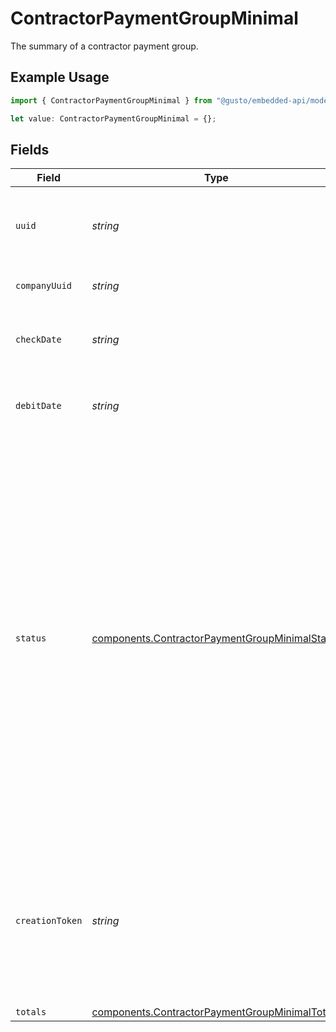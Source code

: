 # ContractorPaymentGroupMinimal

The summary of a contractor payment group.

## Example Usage

```typescript
import { ContractorPaymentGroupMinimal } from "@gusto/embedded-api/models/components";

let value: ContractorPaymentGroupMinimal = {};
```

## Fields

| Field                                                                                                                                                                                                                                                                                                     | Type                                                                                                                                                                                                                                                                                                      | Required                                                                                                                                                                                                                                                                                                  | Description                                                                                                                                                                                                                                                                                               |
| --------------------------------------------------------------------------------------------------------------------------------------------------------------------------------------------------------------------------------------------------------------------------------------------------------- | --------------------------------------------------------------------------------------------------------------------------------------------------------------------------------------------------------------------------------------------------------------------------------------------------------- | --------------------------------------------------------------------------------------------------------------------------------------------------------------------------------------------------------------------------------------------------------------------------------------------------------- | --------------------------------------------------------------------------------------------------------------------------------------------------------------------------------------------------------------------------------------------------------------------------------------------------------- |
| `uuid`                                                                                                                                                                                                                                                                                                    | *string*                                                                                                                                                                                                                                                                                                  | :heavy_minus_sign:                                                                                                                                                                                                                                                                                        | The unique identifier of the contractor payment group.                                                                                                                                                                                                                                                    |
| `companyUuid`                                                                                                                                                                                                                                                                                             | *string*                                                                                                                                                                                                                                                                                                  | :heavy_minus_sign:                                                                                                                                                                                                                                                                                        | The UUID of the company.                                                                                                                                                                                                                                                                                  |
| `checkDate`                                                                                                                                                                                                                                                                                               | *string*                                                                                                                                                                                                                                                                                                  | :heavy_minus_sign:                                                                                                                                                                                                                                                                                        | The check date of the contractor payment group.                                                                                                                                                                                                                                                           |
| `debitDate`                                                                                                                                                                                                                                                                                               | *string*                                                                                                                                                                                                                                                                                                  | :heavy_minus_sign:                                                                                                                                                                                                                                                                                        | The debit date of the contractor payment group.                                                                                                                                                                                                                                                           |
| `status`                                                                                                                                                                                                                                                                                                  | [components.ContractorPaymentGroupMinimalStatus](../../models/components/contractorpaymentgroupminimalstatus.md)                                                                                                                                                                                          | :heavy_minus_sign:                                                                                                                                                                                                                                                                                        | The status of the contractor payment group.  Will be `Funded` if all payments that should be funded (i.e. have `Direct Deposit` for payment method) are funded.  A group can have status `Funded` while having associated payments that have status `Unfunded`, i.e. payment with `Check` payment method. |
| `creationToken`                                                                                                                                                                                                                                                                                           | *string*                                                                                                                                                                                                                                                                                                  | :heavy_minus_sign:                                                                                                                                                                                                                                                                                        | Token used to make contractor payment group creation idempotent.  Will error if attempting to create a group with a duplicate token.                                                                                                                                                                      |
| `totals`                                                                                                                                                                                                                                                                                                  | [components.ContractorPaymentGroupMinimalTotals](../../models/components/contractorpaymentgroupminimaltotals.md)                                                                                                                                                                                          | :heavy_minus_sign:                                                                                                                                                                                                                                                                                        | N/A                                                                                                                                                                                                                                                                                                       |